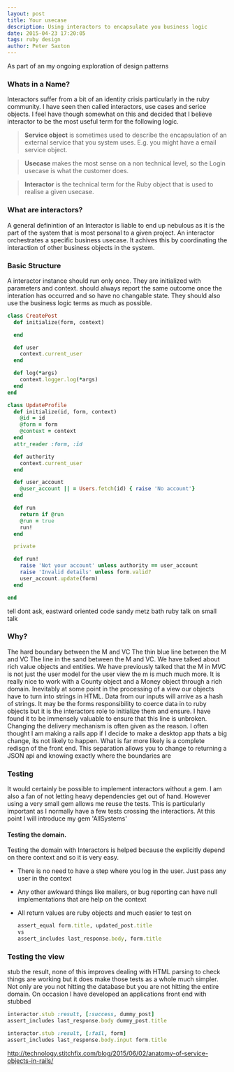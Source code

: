 ```yaml
---
layout: post
title: Your usecase
description: Using interactors to encapsulate you business logic
date: 2015-04-23 17:20:05
tags: ruby design
author: Peter Saxton
---
```


As part of an my ongoing exploration of design patterns

### Whats in a Name?
Interactors suffer from a bit of an identity crisis particularly in the ruby community. I have seen then called interactors, use cases and serice objects. I feel have though somewhat on this and decided that I believe interactor to be the most useful term for the following logic.

> **Service object** is sometimes used to describe the encapsulation of an external service that you system uses. E.g. you might have a email service object.

> **Usecase** makes the most sense on a non technical level, so the Login usecase is what the customer does.

> **Interactor** is the technical term for the Ruby object that is used to realise a given usecase.

### What are interactors?
A general definintion of an Interactor is liable to end up nebulous as it is the part of the system that is most personal to a given project.
An interactor orchestrates a specific business usecase. It achives this by coordinating the interaction of other business objects in the system.

### Basic Structure
A interactor instance should run only once. They are initialized with parameters and context. should always report the same outcome once the interation has occurred and so have no changable state. They should also use the business logic terms as much as possible.
```rb
class CreatePost
  def initialize(form, context)

  end

  def user
    context.current_user
  end

  def log(*args)
    context.logger.log(*args)
  end
end
```

```rb
class UpdateProfile
  def initialize(id, form, context)
    @id = id
    @form = form
    @context = context
  end
  attr_reader :form, :id

  def authority
    context.current_user
  end

  def user_account
    @user_account || = Users.fetch(id) { raise 'No account'}
  end

  def run
    return if @run
    @run = true
    run!
  end

  private

  def run!
    raise 'Not your account' unless authority == user_account
    raise 'Invalid details' unless form.valid?
    user_account.update(form)
  end

end
```

tell dont ask, eastward oriented code
sandy metz bath ruby talk on small talk

### Why?
The hard boundary between the M and VC
The thin blue line between the M and VC
The line in the sand between the M and VC. We have talked about rich value objects and entities.
We have previously talked that the M in MVC is not just the user model for the user view the m is much much more. It is really nice to work with a County object and a Money object through a rich domain. Inevitably at some point in the processing of a view our objects have to turn into strings in HTML. Data from our inputs will arrive as a hash of strings. It may be the forms responsibility to coerce data in to ruby objects but it is the interactors role to initialize them and ensure.
I have found it to be immensely valuable to ensure that this line is unbroken. Changing the delivery mechanism is often given as the reason. I often thought I am making a rails app if I decide to make a desktop app thats a big change, its not likely to happen. What is far more likely is a complete redisgn of the front end. This separation allows you to change to returning a JSON api and knowing exactly where the boundaries are

### Testing
It would certainly be possible to implement interactors without a gem. I am also a fan of not letting heavy dependencies get out of hand. However using a very small gem allows me reuse the tests. This is particularly important as I normally have a few tests crossing the interactiors. At this point I will introduce my gem 'AllSystems'

#### Testing the domain.
Testing the domain with Interactors is helped because the explicitly depend on there context and so it is very easy.
- There is no need to have a step where you log in the user. Just pass any user in the context
- Any other awkward things like mailers, or bug reporting can have null implementations that are help on the context
- All return values are ruby objects and much easier to test on

  ```rb
  assert_equal form.title, updated_post.title
  vs
  assert_includes last_response.body, form.title
  ```

### Testing the view
stub the result, none of this improves dealing with HTML parsing to check things are working but it does make those tests as a whole much simpler. Not only are you not hitting the database but you are not hitting the entire domain. On occasion I have developed an applications front end with stubbed

```rb
interactor.stub :result, [:success, dummy_post]
assert_includes last_response.body dummy_post.title

interactor.stub :result, [:fail, form]
assert_includes last_response.body.input form.title
```

http://technology.stitchfix.com/blog/2015/06/02/anatomy-of-service-objects-in-rails/
